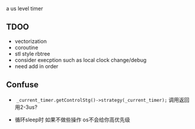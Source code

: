 a us level timer

## TDOO

+ vectorization
+ coroutine
+ stl style rbtree
+ consider execption such as local clock change/debug
+ need add in order

 ## Confuse
 +   ```_current_timer.getControlStg()->strategy(_current_timer);```  调用返回用2-3us?

 +  循环sleep时 如果不做些操作 os不会给你高优先级